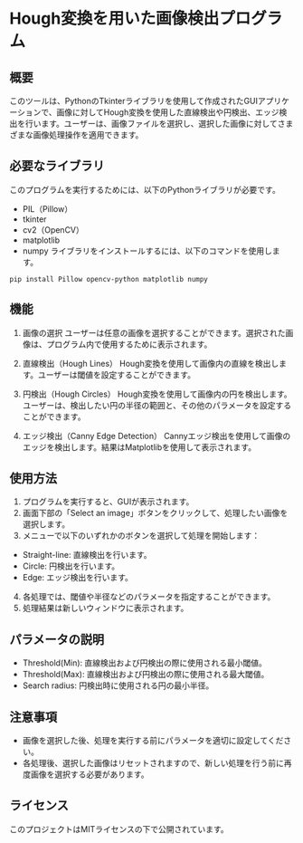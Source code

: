 # Hough変換を用いた画像検出プログラム

## 概要
このツールは、PythonのTkinterライブラリを使用して作成されたGUIアプリケーションで、画像に対してHough変換を使用した直線検出や円検出、エッジ検出を行います。ユーザーは、画像ファイルを選択し、選択した画像に対してさまざまな画像処理操作を適用できます。

## 必要なライブラリ
このプログラムを実行するためには、以下のPythonライブラリが必要です。

* PIL（Pillow）
* tkinter
* cv2（OpenCV）
* matplotlib
* numpy
ライブラリをインストールするには、以下のコマンドを使用します。
```
pip install Pillow opencv-python matplotlib numpy
```

## 機能
1. 画像の選択
ユーザーは任意の画像を選択することができます。選択された画像は、プログラム内で使用するために表示されます。

2. 直線検出（Hough Lines）
Hough変換を使用して画像内の直線を検出します。ユーザーは閾値を設定することができます。

3. 円検出（Hough Circles）
Hough変換を使用して画像内の円を検出します。ユーザーは、検出したい円の半径の範囲と、その他のパラメータを設定することができます。

4. エッジ検出（Canny Edge Detection）
Cannyエッジ検出を使用して画像のエッジを検出します。結果はMatplotlibを使用して表示されます。

## 使用方法
1. プログラムを実行すると、GUIが表示されます。
2. 画面下部の「Select an image」ボタンをクリックして、処理したい画像を選択します。
3. メニューで以下のいずれかのボタンを選択して処理を開始します：
  - Straight-line: 直線検出を行います。
  - Circle: 円検出を行います。
  - Edge: エッジ検出を行います。
4. 各処理では、閾値や半径などのパラメータを指定することができます。
5. 処理結果は新しいウィンドウに表示されます。

## パラメータの説明
- Threshold(Min): 直線検出および円検出の際に使用される最小閾値。
-  Threshold(Max): 直線検出および円検出の際に使用される最大閾値。
-  Search radius: 円検出時に使用される円の最小半径。

## 注意事項
- 画像を選択した後、処理を実行する前にパラメータを適切に設定してください。
- 各処理後、選択した画像はリセットされますので、新しい処理を行う前に再度画像を選択する必要があります。

## ライセンス
このプロジェクトはMITライセンスの下で公開されています。

